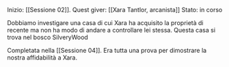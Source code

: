 Inizio: [[Sessione 02]].
Quest giver: [[Xara Tantlor, arcanista]]
Stato: in corso

Dobbiamo investigare una casa di cui Xara ha acquisito la proprietà di recente ma non ha modo di andare a controllare lei stessa.
Questa casa si trova nel bosco SilveryWood

Completata nella [[Sessione 04]]. Era tutta una prova per dimostrare la nostra affidabilità a Xara.